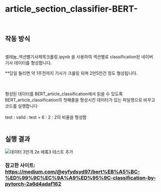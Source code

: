 # article_section_classifier-BERT-   
<br>

## 작동 방식

<br>
셀레늄_섹션별기사제목크롤링.ipynb 을 사용하여 섹션별로 classification된 네이버 기사 데이터를 형성합니다.
<br>

**당일 돌리면 약 1주전까지 기사가 크롤링 되며 2만5천건 정도 형성됩니다.

<br>
<br>
형성된 데이터를 BERT_article_classification에서 읽을 수 있도록 BERT_article_classification의 첫째줄을 형성시킨 데이터가 있는 파일명으로 바꾸고 코드를 실행합니다
<br>
<br>
test : valid : test = 6 : 2 : 2의 비율을 형성함 
<br>
<br>

## 실행 결과


![데이터 3만개 2e 에퐄3 테스트 추가](https://user-images.githubusercontent.com/62196278/125653735-5d229cbd-8d65-4a77-93f3-20dfcccf512c.jpg)
   
   
### 참고한 사이트: https://medium.com/@eyfydsyd97/bert%EB%A5%BC-%ED%99%9C%EC%9A%A9%ED%95%9C-classification-by-pytorch-2a6d4adaf162
